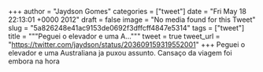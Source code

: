 
+++
author = "Jaydson Gomes"
categories = ["tweet"]
date = "Fri May 18 22:13:01 +0000 2012"
draft = false
image = "No media found for this Tweet"
slug = "5a826248e41ac9153de0692f3dffcff4847e5314"
tags = ["tweet"]
title = """Peguei o elevador e uma A..."""
tweet = true
tweet_url = "https://twitter.com/jaydson/status/203609159319552001"
+++
Peguei o elevador e uma Australiana ja puxou assunto. Cansaço da viagem foi embora na hora
